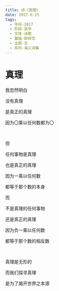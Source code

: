 ```yaml
---
title: 诗《真理》
date: 2017-6-25
tags:
  - 年份-2017
  - 阶段-高中
  - 文体-诗歌
  - 篇幅-碎碎念
  - 主题-无
  - 系列-海义诗集
---
```


# 真理

我忽然明白

没有真理

是真正的真理

因为〇乘以任何数都为〇

<br>

但

任何事物是真理

也是真正的真理

因为一乘以任何数

都等于那个数的本身

而

不是真理的任何事物

还是真正的真理

因为负一乘以任何数

都等于那个数的相反数

<br>

真理是无形的

而我们探寻真理

是为了揭开世界之本源
